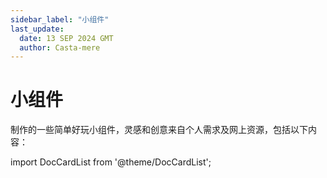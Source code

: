 ```yaml
---
sidebar_label: "小组件"
last_update:
  date: 13 SEP 2024 GMT
  author: Casta-mere
---
```


# 小组件

制作的一些简单好玩小组件，灵感和创意来自个人需求及网上资源，包括以下内容：

import DocCardList from '@theme/DocCardList';

<DocCardList />
